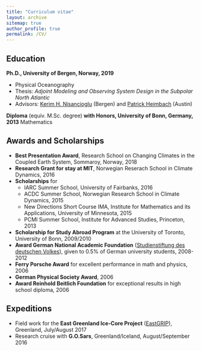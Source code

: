 ```yaml
---
title: "Curriculum vitae"
layout: archive
sitemap: true
author_profile: true
permalink: /CV/
---
```


## Education

**Ph.D., University of Bergen, Norway, 2019**
- Physical Oceanography
- Thesis: _Adjoint Modeling and Observing System Design in the Subpolar North Atlantic_
- Advisors: [Kerim H. Nisancioglu](https://kerim.w.uib.no/) (Bergen) and [Patrick Heimbach](https://heimbach.wordpress.com/) (Austin)

**Diploma** (equiv. M.Sc. degree) **with Honors, University of Bonn, Germany, 2013**
Mathematics

## Awards and Scholarships ###

- **Best Presentation Award**, Research School on Changing Climates in the Coupled Earth System, Sommaroy, Norway, 2018
- **Research Grant for stay at MIT**, Norwegian Reserach School in Climate Dynamics, 2016
- **Scholarships** for
    - IARC Summer School, University of Fairbanks, 2016
    - ACDC Summer School, Norwegian Research School in Climate Dynamics, 2015
    - New Directions Short Course IMA, Institute for Mathematics and its Applications, University of Minnesota, 2015
    - PCMI Summer School, Institute for Advanced Studies, Princeton, 2013
- **Scholarship for Study Abroad Program** at the University of Toronto, University of Bonn, 2009/2010
- **Award German National Academic Foundation** ([Studienstiftung des deutschen Volkes](https://www.studienstiftung.de/en/leitbild/)), given to 0.5% of German university students, 2008-2012
- **Ferry Porsche Award** for excellent performance in math and physics, 2006
- **German Physical Society Award**, 2006
- **Award Reinhold Beitlich Foundation** for exceptional results in high school diploma, 2006

## Expeditions

- Field work for the **East Greenland Ice-Core Project** ([EastGRIP](https://eastgrip.org/)), Greenland, July/August 2017
- Research cruise with **G.O.Sars**, Greenland/Iceland, August/September 2016

